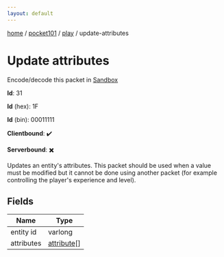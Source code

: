 ```yaml
---
layout: default
---
```


[home](/)  /  [pocket101](/protocol/pocket101)  /  [play](/protocol/pocket101/play)  /  update-attributes

# Update attributes

Encode/decode this packet in [Sandbox](../../../sandbox/pocket101#Play.UpdateAttributes)

**Id**: 31

**Id** (hex): 1F

**Id** (bin): 00011111

**Clientbound**: ✔️

**Serverbound**: ✖️

Updates an entity's attributes. This packet should be used when a value must be modified but it cannot be done using another packet (for example controlling the player's experience and level).

## Fields

Name | Type
---|---
entity id | varlong
attributes | [attribute](/protocol/pocket101/types/attribute)[]
